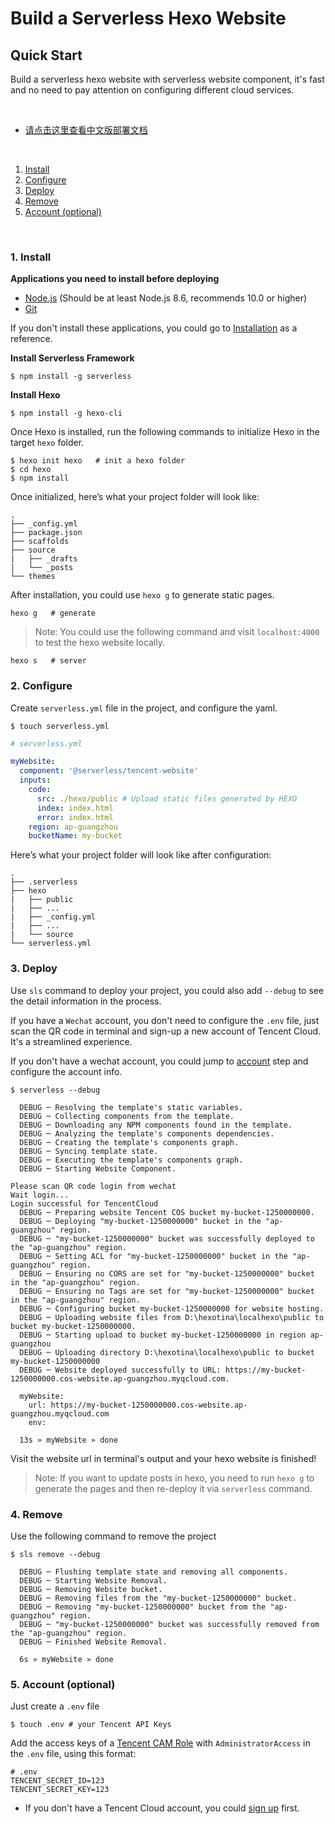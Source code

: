 <!--
title: Deploy Serverless Hexo Website
description: "Build a serverless hexo website with serverless website component"
date: 2019-11-28
thumbnail: 'http://url-to-thumbnail.jpg'
categories:
  - toturial
authors:
  - Tinafang
authorslink:
  - https://github.com/tinafangkunding
translators:
  - None
translatorslink:
  - None
-->

# Build a Serverless Hexo Website

## Quick Start

Build a serverless hexo website with serverless website component, it's fast and no need to pay attention on configuring different cloud services.

&nbsp;

- [请点击这里查看中文版部署文档](./README.md)

&nbsp;

1. [Install](#1-install)
2. [Configure](#2-configure)
3. [Deploy](#3-deploy)
4. [Remove](#4-remove)
5. [Account (optional)](#5-account-optional)

&nbsp;

### 1. Install

**Applications you need to install before deploying**

- [Node.js](https://nodejs.org/en/) (Should be at least Node.js 8.6, recommends 10.0 or higher)
- [Git](https://git-scm.com/)

If you don't install these applications, you could go to [Installation](https://hexo.io/docs/index.html) as a reference.

**Install Serverless Framework**

```
$ npm install -g serverless
```

**Install Hexo**

```
$ npm install -g hexo-cli
```

Once Hexo is installed, run the following commands to initialize Hexo in the target `hexo` folder.

```
$ hexo init hexo   # init a hexo folder
$ cd hexo
$ npm install
```

Once initialized, here’s what your project folder will look like:

```
.
├── _config.yml
├── package.json
├── scaffolds
├── source
|   ├── _drafts
|   └── _posts
└── themes
```

After installation, you could use `hexo g` to generate static pages.

```
hexo g   # generate
```

> Note: You could use the following command and visit `localhost:4000` to test the hexo website locally.

```
hexo s   # server
```

### 2. Configure

Create `serverless.yml` file in the project, and configure the yaml.

```console
$ touch serverless.yml
```

```yml
# serverless.yml

myWebsite:
  component: '@serverless/tencent-website'
  inputs:
    code:
      src: ./hexo/public # Upload static files generated by HEXO
      index: index.html
      error: index.html
    region: ap-guangzhou
    bucketName: my-bucket
```

Here’s what your project folder will look like after configuration:

```
.
├── .serverless
├── hexo
|   ├── public
|   ├── ...
|   ├── _config.yml
|   ├── ...
|   └── source
└── serverless.yml
```

### 3. Deploy

Use `sls` command to deploy your project, you could also add `--debug` to see the detail information in the process.

If you have a `Wechat` account, you don't need to configure the `.env` file, just scan the QR code in terminal and sign-up a new account of Tencent Cloud. It's a streamlined experience.

If you don't have a wechat account, you could jump to [account](#5-account-optional) step and configure the account info.

```
$ serverless --debug

  DEBUG ─ Resolving the template's static variables.
  DEBUG ─ Collecting components from the template.
  DEBUG ─ Downloading any NPM components found in the template.
  DEBUG ─ Analyzing the template's components dependencies.
  DEBUG ─ Creating the template's components graph.
  DEBUG ─ Syncing template state.
  DEBUG ─ Executing the template's components graph.
  DEBUG ─ Starting Website Component.

Please scan QR code login from wechat
Wait login...
Login successful for TencentCloud
  DEBUG ─ Preparing website Tencent COS bucket my-bucket-1250000000.
  DEBUG ─ Deploying "my-bucket-1250000000" bucket in the "ap-guangzhou" region.
  DEBUG ─ "my-bucket-1250000000" bucket was successfully deployed to the "ap-guangzhou" region.
  DEBUG ─ Setting ACL for "my-bucket-1250000000" bucket in the "ap-guangzhou" region.
  DEBUG ─ Ensuring no CORS are set for "my-bucket-1250000000" bucket in the "ap-guangzhou" region.
  DEBUG ─ Ensuring no Tags are set for "my-bucket-1250000000" bucket in the "ap-guangzhou" region.
  DEBUG ─ Configuring bucket my-bucket-1250000000 for website hosting.
  DEBUG ─ Uploading website files from D:\hexotina\localhexo\public to bucket my-bucket-1250000000.
  DEBUG ─ Starting upload to bucket my-bucket-1250000000 in region ap-guangzhou
  DEBUG ─ Uploading directory D:\hexotina\localhexo\public to bucket my-bucket-1250000000
  DEBUG ─ Website deployed successfully to URL: https://my-bucket-1250000000.cos-website.ap-guangzhou.myqcloud.com.

  myWebsite:
    url: https://my-bucket-1250000000.cos-website.ap-guangzhou.myqcloud.com
    env:

  13s » myWebsite » done
```

Visit the website url in terminal's output and your hexo website is finished!

> Note: If you want to update posts in hexo, you need to run `hexo g` to generate the pages and then re-deploy it via `serverless` command.

### 4. Remove

Use the following command to remove the project

```console
$ sls remove --debug

  DEBUG ─ Flushing template state and removing all components.
  DEBUG ─ Starting Website Removal.
  DEBUG ─ Removing Website bucket.
  DEBUG ─ Removing files from the "my-bucket-1250000000" bucket.
  DEBUG ─ Removing "my-bucket-1250000000" bucket from the "ap-guangzhou" region.
  DEBUG ─ "my-bucket-1250000000" bucket was successfully removed from the "ap-guangzhou" region.
  DEBUG ─ Finished Website Removal.

  6s » myWebsite » done

```

### 5. Account (optional)

Just create a `.env` file

```console
$ touch .env # your Tencent API Keys
```

Add the access keys of a [Tencent CAM Role](https://console.cloud.tencent.com/cam/capi) with `AdministratorAccess` in the `.env` file, using this format:

```
# .env
TENCENT_SECRET_ID=123
TENCENT_SECRET_KEY=123
```

- If you don't have a Tencent Cloud account, you could [sign up](https://intl.cloud.tencent.com/register) first.
